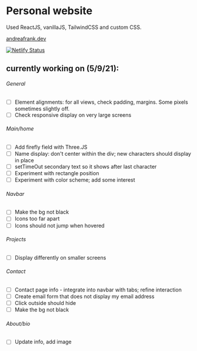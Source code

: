 # Personal website

Used ReactJS, vanillaJS, TailwindCSS and custom CSS.

[andreafrank.dev](http://www.andreafrank.dev)

[![Netlify Status](https://api.netlify.com/api/v1/badges/9ac6c95a-25bb-4f59-81e6-a0a399629ab6/deploy-status)](https://app.netlify.com/sites/stoic-mahavira-8e4c73/deploys)

## currently working on (5/9/21):
###### General
- [ ] Element alignments: for all views, check padding, margins. Some pixels sometimes slightly off.
- [ ] Check responsive display on very large screens

###### Main/home
- [ ] Add firefly field with Three.JS
- [ ] Name display: don't center within the div; new characters should display in place
- [ ] setTimeOut secondary text so it shows after last character
- [ ] Experiment with rectangle position
- [ ] Experiment with color scheme; add some interest

###### Navbar
- [ ] Make the bg not black
- [ ] Icons too far apart
- [ ] Icons should not jump when hovered

###### Projects
- [ ] Display differently on smaller screens

###### Contact
- [ ] Contact page info - integrate into navbar with tabs; refine interaction
- [ ] Create email form that does not display my email address
- [ ] Click outside should hide
- [ ] Make the bg not black

###### About/bio
- [ ] Update info, add image
